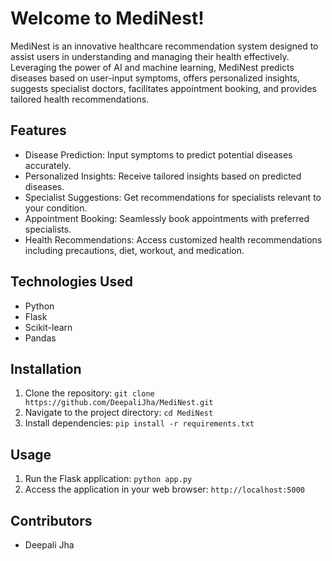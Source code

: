 # Welcome to MediNest!

MediNest is an innovative healthcare recommendation system designed to assist users in understanding and managing their health effectively. Leveraging the power of AI and machine learning, MediNest predicts diseases based on user-input symptoms, offers personalized insights, suggests specialist doctors, facilitates appointment booking, and provides tailored health recommendations.

## Features
- Disease Prediction: Input symptoms to predict potential diseases accurately.
- Personalized Insights: Receive tailored insights based on predicted diseases.
- Specialist Suggestions: Get recommendations for specialists relevant to your condition.
- Appointment Booking: Seamlessly book appointments with preferred specialists.
- Health Recommendations: Access customized health recommendations including precautions, diet, workout, and medication.

## Technologies Used
- Python
- Flask
- Scikit-learn
- Pandas

## Installation
1. Clone the repository: `git clone https://github.com/DeepaliJha/MediNest.git`
2. Navigate to the project directory: `cd MediNest`
3. Install dependencies: `pip install -r requirements.txt`

## Usage
1. Run the Flask application: `python app.py`
2. Access the application in your web browser: `http://localhost:5000`

## Contributors
- Deepali Jha

